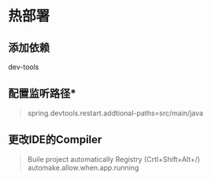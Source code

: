 # 热部署
## 添加依赖
dev-tools
## 配置监听路径*

> spring.devtools.restart.addtional-paths=src/main/java

## 更改IDE的Compiler

> Buile project automatically
> Registry (Crtl+Shift+Alt+/)
> automake.allow.when.app.running


